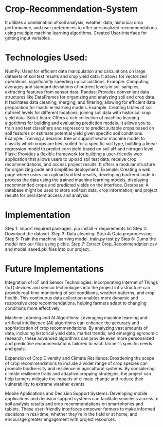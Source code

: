 # Crop-Recommendation-System
It utilizes a combination of soil analysis, weather data, historical crop performance, and user preferences to offer personalized recommendations using multiple machine learning algorithms. Created User-interface for getting input variables .
# Technologies Used:
NumPy:
Used for efficient data manipulation and calculations on large datasets of soil test results and crop yield data. It allows for vectorized operations, significantly speeding up calculations.
Example: Computing averages and standard deviations of nutrient levels in soil samples, extracting features from sensor data.
Pandas:
Provides convenient data structures like DataFrames for organizing and analyzing soil and crop data. It facilitates data cleaning, merging, and filtering, allowing for efficient data preparation for machine learning models.
Example: Creating tables of soil nutrient levels for different locations, joining soil data with historical crop yield data.
Scikit-learn:
Offers a rich collection of machine learning algorithms for building and evaluating prediction models. It allows you to train and test classifiers and regressors to predict suitable crops based on soil features or estimate potential yield given specific soil conditions.
Example: Training a decision tree or support vector machine model to classify which crops are best suited for a specific soil type, building a linear regression model to predict corn yield based on soil pH and nitrogen level.
Flask:
Provides a flexible framework for building a user-friendly web application that allows users to upload soil test data, receive crop recommendations, and access project results. It offers a modular structure for organizing code and simplifies deployment.
Example: Creating a web page where users can upload soil test results, developing backend code to process the data using the trained machine learning models, displaying recommended crops and predicted yields on the interface.
Database: A database might be used to store soil test data, crop information, and project results for persistent access and analysis.

# Implementation
Step 1: Import required packages.
pip install -r requirements.txt
Step 2: Download the dataset.
Step 3: Data cleaning.
Step 4: Data preprocessing
Step 5: Train the machine learning model.
train.py
test.py
Step 6: Dump the model into our files using pickle.
Step 7: Extract Crop_Recommendation.csv  and model_saved.pkl files into our project.

# Future Implementations
Integration of IoT and Sensor Technologies: Incorporating Internet of Things (IoT) devices and sensor technologies into the project infrastructure can provide real-time monitoring of soil conditions, weather patterns, and crop health. This continuous data collection enables more dynamic and responsive crop recommendations, helping farmers adapt to changing conditions more effectively.

Machine Learning and AI Algorithms: Leveraging machine learning and artificial intelligence (AI) algorithms can enhance the accuracy and sophistication of crop recommendations. By analyzing vast amounts of data, including historical yield data, market trends, and emerging agronomic research, these advanced algorithms can provide even more personalized and predictive recommendations tailored to each farmer's specific needs and goals.

Expansion of Crop Diversity and Climate Resilience: Broadening the scope of crop recommendations to include a wider range of crop species can promote biodiversity and resilience in agricultural systems. By considering climate resilience traits and adaptive cropping strategies, the project can help farmers mitigate the impacts of climate change and reduce their vulnerability to extreme weather events.

Mobile Applications and Decision Support Systems: Developing mobile applications and decision support systems can facilitate seamless access to soil analysis results and crop recommendations on smartphones and tablets. These user-friendly interfaces empower farmers to make informed decisions in real-time, whether they're in the field or at home, and encourage greater engagement with project resources.

